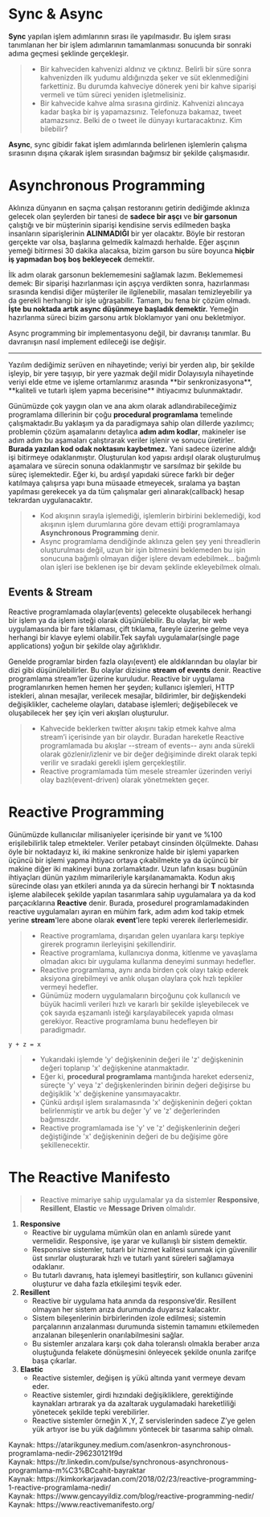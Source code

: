 # Sync & Async

  **Sync** yapılan işlem adımlarının sırası ile yapılmasıdır. Bu işlem sırası tanımlanan her bir işlem adımlarının tamamlanması sonucunda bir sonraki adıma geçmesi şeklinde gerçekleşir.
  
> * Bir kahveciden kahvenizi aldınız ve çıktınız. Belirli bir süre sonra kahvenizden ilk yudumu aldığınızda şeker ve süt eklenmediğini farkettiniz. Bu durumda kahveciye dönerek yeni bir kahve siparişi vermeli ve tüm süreci yeniden işletmelisiniz.
> * Bir kahvecide kahve alma sırasına girdiniz. Kahvenizi alıncaya kadar başka bir iş yapamazsınız. Telefonuza bakamaz, tweet atamazsınız. Belki de o tweet ile dünyayı kurtaracaktınız. Kim bilebilir?
  
  **Async**, sync gibidir fakat işlem adımlarında belirlenen işlemlerin çalışma sırasının dışına çıkarak işlem sırasından bağımsız bir şekilde çalışmasıdır.

# Asynchronous Programming
  Aklınıza dünyanın en saçma çalışan restoranını getirin dediğimde aklınıza gelecek olan şeylerden bir tanesi de **sadece bir aşçı** ve **bir garsonun** çalıştığı ve bir müşterinin siparişi kendisine servis edilmeden başka insanların siparişlerinin **ALINMADIĞI** bir yer olacaktır. Böyle bir restoran gerçekte var olsa, başlarına gelmedik kalmazdı herhalde. Eğer aşçının yemeği bitirmesi 30 dakika alacaksa, bizim garson bu süre boyunca **hiçbir iş yapmadan boş boş bekleyecek** demektir.

  İlk adım olarak garsonun beklememesini sağlamak lazım. Beklememesi demek: Bir siparişi hazırlanması için aşçıya verdikten sonra, hazırlanması sırasında kendisi diğer müşteriler ile ilgilenebilir, masaları temizleyebilir ya da gerekli herhangi bir işle uğraşabilir. Tamam, bu fena bir çözüm olmadı. **İşte bu noktada artık async düşünmeye başladık demektir.** Yemeğin hazırlanma süreci bizim garsonu artık bloklamıyor yani onu bekletmiyor.

  Async programming bir implementasyonu değil, bir davranışı tanımlar. Bu davranışın nasıl implement edileceği ise değişir.
  
<hr>
  Yazılım dediğimiz serüven en nihayetinde; veriyi bir yerden alıp, bir şekilde işleyip, bir yere taşıyıp, bir yere yazmak değil midir Dolayısıyla nihayetinde veriyi elde etme ve işleme ortamlarımız arasında **bir senkronizasyona**, **kaliteli ve tutarlı işlem yapma becerisine** ihtiyacımız bulunmaktadır.
  
  Günümüzde çok yaygın olan ve ana akım olarak adlandırabileceğimiz programlama dillerinin bir çoğu **procedural programlama** temelinde çalışmaktadır.Bu yaklaşım ya da paradigmaya sahip olan dillerde yazılımcı; problemin çözüm aşamalarını detaylıca **adım adım kodlar**, makineler ise adım adım bu aşamaları çalıştırarak veriler işlenir ve sonucu üretirler. **Burada yazılan kod odak noktasını kaybetmez.** Yani sadece üzerine aldığı işi bitirmeye odaklanmıştır. Oluşturulan kod yapısı ardışıl olarak oluşturulmuş aşamalara ve sürecin sonuna odaklanmıştır ve sarsılmaz bir şekilde bu süreç işlemektedir. Eğer ki, bu ardışıl yapıdaki sürece farklı bir değer katılmaya çalışırsa yapı buna müsaade etmeyecek, sıralama ya baştan yapılması gerekecek ya da tüm çalışmalar geri alınarak(callback) hesap tekrardan uygulanacaktır.
  
> * Kod akışının sırayla işlemediği, işlemlerin birbirini beklemediği, kod akışının işlem durumlarına göre devam ettiği programlamaya **Asynchronous Programming** denir.
> * Async programlama dendiğinde aklınıza gelen şey yeni threadlerin oluşturulması değil, uzun bir işin bitmesini beklemeden bu işin sonucuna bağımlı olmayan diğer işlere devam edebilmek… bağımlı olan işleri ise beklenen işe bir devam şeklinde ekleyebilmek olmalı.

## Events & Stream
  Reactive programlamada olaylar(events) gelecekte oluşabilecek herhangi bir işlem ya da işlem isteği olarak düşünülebilir. Bu olaylar, bir web uygulamasında bir fare tıklaması, çift tıklama, fareyle üzerine gelme veya herhangi bir klavye eylemi olabilir.Tek sayfalı uygulamalar(single page applications) yoğun bir şekilde olay ağırlıklıdır.
  
  Genelde programlar birden fazla olayı(event) ele aldıklarından bu olaylar bir dizi gibi düşünülebilirler. Bu olaylar dizisine **stream of events** denir. Reactive programlama stream’ler üzerine kuruludur.
  Reactive bir uygulama programlanırken hemen hemen her şeyden; kullanıcı işlemleri, HTTP istekleri, alınan mesajlar, verilecek mesajlar, bildirimler, bir değişkendeki değişiklikler, cacheleme olayları, database işlemleri; değişebilecek ve oluşabilecek her şey için veri akışları oluşturulur.
  
  > * Kahvecide beklerken twitter akışını takip etmek kahve alma stream’i içerisinde yan bir olaydır. Buradan hareketle Reactive programlamada bu akışlar --stream of events-- aynı anda sürekli olarak gözlenir/izlenir ve bir değer değişiminde direkt olarak tepki verilir ve sıradaki gerekli işlem gerçekleştilir.
  > * Reactive programlamada tüm mesele streamler üzerinden veriyi olay bazlı(event-driven) olarak yönetmekten geçer.

# Reactive Programming
  Günümüzde kullanıcılar milisaniyeler içerisinde bir yanıt ve %100 erişilebilirlik talep etmekteler. Veriler petabayt cinsinden ölçülmekte. Dahası öyle bir noktadayız ki, iki makine senkronize halde bir işlemi yaparken üçüncü bir işlemi yapma ihtiyacı ortaya çıkabilmekte ya da üçüncü bir makine diğer iki makineyi buna zorlamaktadır. Uzun lafın kısası bugünün ihtiyaçları dünün yazılım mimarileriyle karşılanamamakta.
  Kodun akış sürecinde olası yan etkileri anında ya da sürecin herhangi bir **T** noktasında işleme alabilecek şekilde yapılan tasarımlara sahip uygulamalara ya da kod parçacıklarına **Reactive** denir. 
  Burada, prosedurel programlamadakinden reactive uygulamaları ayıran en mühim fark, adım adım kod takip etmek yerine **stream**'lere abone olarak **event**'lere tepki vererek ilerlerlemesidir.
  
> * Reactive programlama, dışarıdan gelen uyarılara karşı tepkiye girerek programın ilerleyişini şekillendirir.
> * Reactive programlama, kullanıcıya donma, kitlenme ve yavaşlama olmadan akıcı bir uygulama kullanma deneyimi sunmayı hedefler.
> * Reactive programlama, aynı anda birden çok olayı takip ederek aksiyona girebilmeyi ve anlık oluşan olaylara çok hızlı tepkiler vermeyi hedefler.
> * Günümüz modern uygulamaların birçoğunu çok kullanıcılı ve büyük hacimli verileri hızlı ve kararlı bir şekilde işleyebilecek ve çok sayıda eşzamanlı isteği karşılayabilecek yapıda olması gerekiyor. Reactive programlama bunu hedefleyen bir paradigmadır.

```
y + z = x
```
> * Yukarıdaki işlemde 'y' değişkeninin değeri ile 'z' değişkeninin değeri toplanıp 'x' değişkenine atanmaktadır.
> * Eğer ki, **procedural programlama** mantığında hareket ederseniz, süreçte 'y' veya 'z' değişkenlerinden birinin değeri değişirse bu değişiklik 'x' değişkenine yansımayacaktır.
> * Çünkü ardışıl işlem sıralamasında 'x' değişkeninin değeri çoktan belirlenmiştir ve artık bu değer 'y' ve 'z' değerlerinden bağımsızdır.
> * Reactive programlamada ise 'y' ve 'z'  değişkenlerinin değeri değiştiğinde 'x' değişkeninin değeri de bu değişime göre şekillenecektir.

# The Reactive Manifesto
> * Reactive mimariye sahip uygulamalar ya da sistemler **Responsive**, **Resillent**, **Elastic** ve **Message Driven** olmalıdır.

1. **Responsive**
	-   Reactive bir uygulama mümkün olan en anlamlı sürede yanıt vermelidir. Responsive, işe yarar ve kullanışlı bir sistem demektir.
	-   Responsive sistemler, tutarlı bir hizmet kalitesi sunmak için güvenilir üst sınırlar oluşturarak hızlı ve tutarlı yanıt süreleri sağlamaya odaklanır.
	-   Bu tutarlı davranış, hata işlemeyi basitleştirir, son kullanıcı güvenini oluşturur ve daha fazla etkileşimi teşvik eder.
2. **Resillent**
	-   Reactive bir uygulama hata anında da responsive’dir. Resillent olmayan her sistem arıza durumunda duyarsız kalacaktır.
	-   Sistem bileşenlerinin birbirlerinden izole edilmesi; sistemin parçalarının arızalanması durumunda sistemin tamamını etkilemeden arızalanan bileşenlerin onarılabilmesini sağlar.
	-   Bu sistemler arızalara karşı çok daha toleranslı olmakla beraber arıza oluştuğunda felakete dönüşmesini önleyecek şekilde onunla zarifçe başa çıkarlar.
3. **Elastic**
	-   Reactive sistemler, değişen iş yükü altında yanıt vermeye devam eder.
	-   Reactive sistemler, girdi hızındaki değişikliklere,  gerektiğinde kaynakları artırarak ya da azaltarak uygulamadaki hareketliliği yönetecek şekilde tepki verebilirler.
	-   Reactive sistemler örneğin X ,Y, Z servislerinden sadece Z’ye gelen yük artıyor ise bu yük dağılımını yöntecek bir tasarıma sahip olmalı.

</hr>
Kaynak: https://atarikguney.medium.com/asenkron-asynchronous-programlama-nedir-296230121f9d
</br>
Kaynak: https://tr.linkedin.com/pulse/synchronous-asynchronous-programlama-m%C3%BCcahit-bayraktar
</br>
Kaynak: https://kimkorkarjavadan.com/2018/02/23/reactive-programming-1-reactive-programlama-nedir/
</br>
Kaynak: https://www.gencayyildiz.com/blog/reactive-programming-nedir/
</br>
Kaynak: https://www.reactivemanifesto.org/
